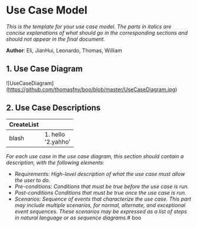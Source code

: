 # Use Case Model

*This is the template for your use case model. The parts in italics are concise explanations of what should go in the corresponding sections and should not appear in the final document.*

**Author**: Eli, JianHui, Leonardo, Thomas, William

## 1. Use Case Diagram
![UseCaseDiagram] (https://github.com/thomasfny/boo/blob/master/UseCaseDiagram.jpg)
## 2. Use Case Descriptions
|CreateList||
|----------------|-----------|
| blash          |1. hello <br> '2.yahho'|



*For each use case in the use case diagram, this section should contain a description, with the following elements:*

- *Requirements: High-level description of what the use case must allow the user to do.*
- *Pre-conditions: Conditions that must be true before the use case is run.*
- *Post-conditions Conditions that must be true once the use case is run.*
- *Scenarios: Sequence of events that characterize the use case. This part may include multiple scenarios, for normal, alternate, and exceptional event sequences. These scenarios may be expressed as a list of steps in natural language or as sequence diagrams.*# boo